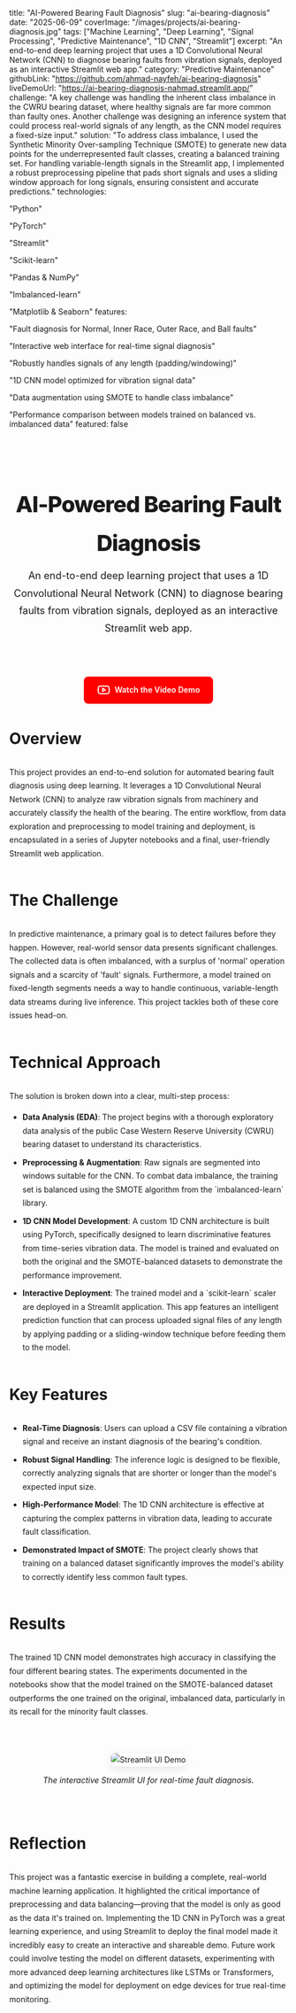 title: "AI-Powered Bearing Fault Diagnosis"
slug: "ai-bearing-diagnosis"
date: "2025-06-09"
coverImage: "/images/projects/ai-bearing-diagnosis.jpg"
tags: ["Machine Learning", "Deep Learning", "Signal Processing", "Predictive Maintenance", "1D CNN", "Streamlit"]
excerpt: "An end-to-end deep learning project that uses a 1D Convolutional Neural Network (CNN) to diagnose bearing faults from vibration signals, deployed as an interactive Streamlit web app."
category: "Predictive Maintenance"
githubLink: "https://github.com/ahmad-nayfeh/ai-bearing-diagnosis"
liveDemoUrl: "https://ai-bearing-diagnosis-nahmad.streamlit.app/"
challenge: "A key challenge was handling the inherent class imbalance in the CWRU bearing dataset, where healthy signals are far more common than faulty ones. Another challenge was designing an inference system that could process real-world signals of any length, as the CNN model requires a fixed-size input."
solution: "To address class imbalance, I used the Synthetic Minority Over-sampling Technique (SMOTE) to generate new data points for the underrepresented fault classes, creating a balanced training set. For handling variable-length signals in the Streamlit app, I implemented a robust preprocessing pipeline that pads short signals and uses a sliding window approach for long signals, ensuring consistent and accurate predictions."
technologies:

"Python"

"PyTorch"

"Streamlit"

"Scikit-learn"

"Pandas & NumPy"

"Imbalanced-learn"

"Matplotlib & Seaborn"
features:

"Fault diagnosis for Normal, Inner Race, Outer Race, and Ball faults"

"Interactive web interface for real-time signal diagnosis"

"Robustly handles signals of any length (padding/windowing)"

"1D CNN model optimized for vibration signal data"

"Data augmentation using SMOTE to handle class imbalance"

"Performance comparison between models trained on balanced vs. imbalanced data"
featured: false

<style>
.project-container-simple {
font-family: 'Inter', sans-serif;
line-height: 1.75;
}
.project-header-simple {
text-align: center;
padding: 2rem 0;
border-bottom: 1px solid hsl(var(--border));
margin-bottom: 2.5rem;
}
.project-header-simple h1 {
font-size: 2.5rem;
font-weight: 800;
letter-spacing: -0.025em;
margin-bottom: 0.5rem;
}
.project-header-simple p {
font-size: 1.125rem;
color: hsl(var(--muted-foreground));
max-width: 700px;
margin: 0 auto;
}
.project-section-simple {
margin-bottom: 3rem;
}
.project-section-simple h2 {
font-size: 1.75rem;
font-weight: 700;
color: hsl(var(--primary));
margin-bottom: 1rem;
padding-bottom: 0.5rem;
border-bottom: 2px solid hsl(var(--primary) / 0.1);
}
.project-section-simple p, .project-section-simple ul {
color: hsl(var(--foreground) / 0.9);
}
.project-section-simple ul {
list-style-position: outside;
padding-left: 1.5rem;
}
.project-section-simple li {
margin-bottom: 0.5rem;
}
.video-link-container {
text-align: center;
margin: 2rem 0;
}
.video-link-button {
display: inline-flex;
align-items: center;
gap: 0.5rem;
background-color: #FF0000;
color: white;
padding: 0.75rem 1.5rem;
border-radius: 0.5rem;
text-decoration: none;
font-weight: 600;
transition: background-color 0.3s ease, transform 0.2s ease;
}
.video-link-button:hover {
background-color: #CC0000;
transform: translateY(-2px);
}
.image-container-simple {
margin: 2rem 0;
text-align: center;
background: hsl(var(--muted) / 0.4);
padding: 1rem;
border-radius: 0.75rem;
border: 1px solid hsl(var(--border));
}
.image-container-simple img {
border-radius: 0.5rem;
box-shadow: 0 4px 15px rgba(0,0,0,0.1);
max-width: 100%;
}
.image-container-simple figcaption {
margin-top: 0.75rem;
font-size: 0.9rem;
color: hsl(var(--muted-foreground));
font-style: italic;
}
</style>

<div class="project-container-simple">
<div class="project-header-simple">
<h1>AI-Powered Bearing Fault Diagnosis</h1>
<p>An end-to-end deep learning project that uses a 1D Convolutional Neural Network (CNN) to diagnose bearing faults from vibration signals, deployed as an interactive Streamlit web app.</p>
</div>

<div class="video-link-container">
    <a href="https://youtu.be/F31jicRn_A8" target="_blank" rel="noopener noreferrer" class="video-link-button">
        <svg xmlns="http://www.w3.org/2000/svg" width="24" height="24" viewBox="0 0 24 24" fill="none" stroke="currentColor" stroke-width="2" stroke-linecap="round" stroke-linejoin="round" class="lucide lucide-youtube"><path d="M2.5 17a24.12 24.12 0 0 1 0-10 2 2 0 0 1 1.4-1.4 49.56 49.56 0 0 1 16.2 0A2 2 0 0 1 21.5 7a24.12 24.12 0 0 1 0 10 2 2 0 0 1-1.4 1.4 49.55 49.55 0 0 1-16.2 0A2 2 0 0 1 2.5 17"/><path d="m10 15 5-3-5-3z"/></svg>
        <span>Watch the Video Demo</span>
    </a>
</div>

<div class="project-section-simple">
    <h2>Overview</h2>
    <p>This project provides an end-to-end solution for automated bearing fault diagnosis using deep learning. It leverages a 1D Convolutional Neural Network (CNN) to analyze raw vibration signals from machinery and accurately classify the health of the bearing. The entire workflow, from data exploration and preprocessing to model training and deployment, is encapsulated in a series of Jupyter notebooks and a final, user-friendly Streamlit web application.</p>
</div>

<div class="project-section-simple">
    <h2>The Challenge</h2>
    <p>In predictive maintenance, a primary goal is to detect failures before they happen. However, real-world sensor data presents significant challenges. The collected data is often imbalanced, with a surplus of 'normal' operation signals and a scarcity of 'fault' signals. Furthermore, a model trained on fixed-length segments needs a way to handle continuous, variable-length data streams during live inference. This project tackles both of these core issues head-on.</p>
</div>

<div class="project-section-simple">
    <h2>Technical Approach</h2>
    <p>The solution is broken down into a clear, multi-step process:</p>
    <ul>
        <li><strong>Data Analysis (EDA)</strong>: The project begins with a thorough exploratory data analysis of the public Case Western Reserve University (CWRU) bearing dataset to understand its characteristics.</li>
        <li><strong>Preprocessing & Augmentation</strong>: Raw signals are segmented into windows suitable for the CNN. To combat data imbalance, the training set is balanced using the SMOTE algorithm from the `imbalanced-learn` library.</li>
        <li><strong>1D CNN Model Development</strong>: A custom 1D CNN architecture is built using PyTorch, specifically designed to learn discriminative features from time-series vibration data. The model is trained and evaluated on both the original and the SMOTE-balanced datasets to demonstrate the performance improvement.</li>
        <li><strong>Interactive Deployment</strong>: The trained model and a `scikit-learn` scaler are deployed in a Streamlit application. This app features an intelligent prediction function that can process uploaded signal files of any length by applying padding or a sliding-window technique before feeding them to the model.</li>
    </ul>
</div>

<div class="project-section-simple">
    <h2>Key Features</h2>
    <ul>
        <li><strong>Real-Time Diagnosis</strong>: Users can upload a CSV file containing a vibration signal and receive an instant diagnosis of the bearing's condition.</li>
        <li><strong>Robust Signal Handling</strong>: The inference logic is designed to be flexible, correctly analyzing signals that are shorter or longer than the model's expected input size.</li>
        <li><strong>High-Performance Model</strong>: The 1D CNN architecture is effective at capturing the complex patterns in vibration data, leading to accurate fault classification.</li>
        <li><strong>Demonstrated Impact of SMOTE</strong>: The project clearly shows that training on a balanced dataset significantly improves the model's ability to correctly identify less common fault types.</li>
    </ul>
</div>

<div class="project-section-simple">
    <h2>Results</h2>
    <p>The trained 1D CNN model demonstrates high accuracy in classifying the four different bearing states. The experiments documented in the notebooks show that the model trained on the SMOTE-balanced dataset outperforms the one trained on the original, imbalanced data, particularly in its recall for the minority fault classes.</p>
    <div class="image-container-simple">
        <figure>
            <img src="/images/projects/ai-bearing-diagnosis/demo.png" alt="Streamlit UI Demo" />
            <figcaption>The interactive Streamlit UI for real-time fault diagnosis.</figcaption>
        </figure>
    </div>
</div>

<div class="project-section-simple">
    <h2>Reflection</h2>
    <p>This project was a fantastic exercise in building a complete, real-world machine learning application. It highlighted the critical importance of preprocessing and data balancing—proving that the model is only as good as the data it's trained on. Implementing the 1D CNN in PyTorch was a great learning experience, and using Streamlit to deploy the final model made it incredibly easy to create an interactive and shareable demo. Future work could involve testing the model on different datasets, experimenting with more advanced deep learning architectures like LSTMs or Transformers, and optimizing the model for deployment on edge devices for true real-time monitoring.</p>
</div>

</div>